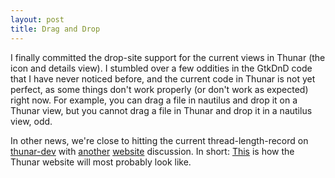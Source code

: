 ```yaml
---
layout: post
title: Drag and Drop
---
```


I finally committed the drop-site support for the current views in Thunar (the icon and details view). I stumbled over a few oddities in the GtkDnD code that I have never noticed before, and the current code in Thunar is not yet perfect, as some things don't work properly (or don't work as expected) right now. For example, you can drag a file in nautilus and drop it on a Thunar view, but you cannot drag a file in Thunar and drop it in a nautilus view, odd.

In other news, we're close to hitting the current thread-length-record on <a href="http://foo-projects.org/mailman/listinfo/thunar-dev">thunar-dev</a> with <a href="http://foo-projects.org/pipermail/thunar-dev/2005-August/001041.html">another</a> <a href="http://foo-projects.org/pipermail/thunar-dev/2005-September/001085.html">website</a> discussion. In short: <a href="http://home.quicknet.nl/qn/prive/nickschermer/">This</a> is how the Thunar website will most probably look like.

